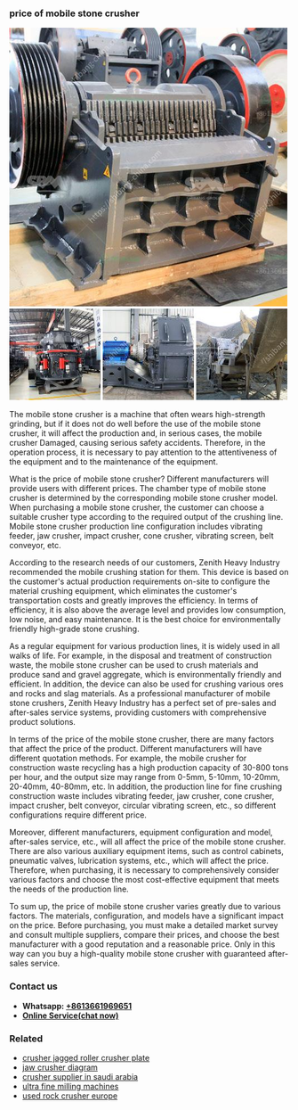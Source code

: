 <h3>price of mobile stone crusher</h3><img src='1703042327.jpg' alt=''><p>The mobile stone crusher is a machine that often wears high-strength grinding, but if it does not do well before the use of the mobile stone crusher, it will affect the production and, in serious cases, the mobile crusher Damaged, causing serious safety accidents. Therefore, in the operation process, it is necessary to pay attention to the attentiveness of the equipment and to the maintenance of the equipment.</p><p>What is the price of mobile stone crusher? Different manufacturers will provide users with different prices. The chamber type of mobile stone crusher is determined by the corresponding mobile stone crusher model. When purchasing a mobile stone crusher, the customer can choose a suitable crusher type according to the required output of the crushing line. Mobile stone crusher production line configuration includes vibrating feeder, jaw crusher, impact crusher, cone crusher, vibrating screen, belt conveyor, etc.</p><p>According to the research needs of our customers, Zenith Heavy Industry recommended the mobile crushing station for them. This device is based on the customer's actual production requirements on-site to configure the material crushing equipment, which eliminates the customer's transportation costs and greatly improves the efficiency. In terms of efficiency, it is also above the average level and provides low consumption, low noise, and easy maintenance. It is the best choice for environmentally friendly high-grade stone crushing.</p><p>As a regular equipment for various production lines, it is widely used in all walks of life. For example, in the disposal and treatment of construction waste, the mobile stone crusher can be used to crush materials and produce sand and gravel aggregate, which is environmentally friendly and efficient. In addition, the device can also be used for crushing various ores and rocks and slag materials. As a professional manufacturer of mobile stone crushers, Zenith Heavy Industry has a perfect set of pre-sales and after-sales service systems, providing customers with comprehensive product solutions.</p><p>In terms of the price of the mobile stone crusher, there are many factors that affect the price of the product. Different manufacturers will have different quotation methods. For example, the mobile crusher for construction waste recycling has a high production capacity of 30-800 tons per hour, and the output size may range from 0-5mm, 5-10mm, 10-20mm, 20-40mm, 40-80mm, etc. In addition, the production line for fine crushing construction waste includes vibrating feeder, jaw crusher, cone crusher, impact crusher, belt conveyor, circular vibrating screen, etc., so different configurations require different price.</p><p>Moreover, different manufacturers, equipment configuration and model, after-sales service, etc., will all affect the price of the mobile stone crusher. There are also various auxiliary equipment items, such as control cabinets, pneumatic valves, lubrication systems, etc., which will affect the price. Therefore, when purchasing, it is necessary to comprehensively consider various factors and choose the most cost-effective equipment that meets the needs of the production line.</p><p>To sum up, the price of mobile stone crusher varies greatly due to various factors. The materials, configuration, and models have a significant impact on the price. Before purchasing, you must make a detailed market survey and consult multiple suppliers, compare their prices, and choose the best manufacturer with a good reputation and a reasonable price. Only in this way can you buy a high-quality mobile stone crusher with guaranteed after-sales service.</p><h3>Contact us</h3><ul><li><strong>Whatsapp:&nbsp;<a href="https://wa.me/8613661969651">+8613661969651</a></strong></li><li><a href="https://swt.shibang-china.com/?git&amp;zhl&amp;price of mobile stone crusher"><strong>Online Service(chat now)</strong></a></li></ul><h3>Related</h3><ul><li><a href='crusher jagged roller crusher plate.md'>crusher jagged roller crusher plate</a></li><li><a href='jaw crusher diagram.md'>jaw crusher diagram</a></li><li><a href='crusher supplier in saudi arabia.md'>crusher supplier in saudi arabia</a></li><li><a href='ultra fine milling machines.md'>ultra fine milling machines</a></li><li><a href='used rock crusher europe.md'>used rock crusher europe</a></li></ul>